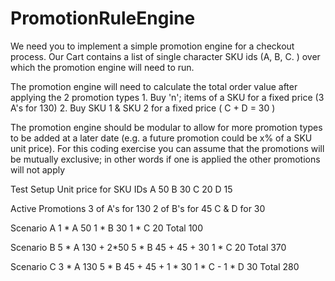 # PromotionRuleEngine

We need you to implement a simple promotion engine for a checkout process. Our Cart contains a list of single character
SKU ids (A, B, C. ) over which the promotion engine will need to run.

The promotion engine will need to calculate the total order value after applying the 2 promotion types
	1. Buy 'n'; items of a SKU for a fixed price (3 A's for 130)
	2. Buy SKU 1 & SKU 2 for a fixed price ( C + D = 30 )

The promotion engine should be modular to allow for more promotion types to be added at a later date (e.g. a future
promotion could be x% of a SKU unit price). For this coding exercise you can assume that the promotions will be mutually
exclusive; in other words if one is applied the other promotions will not apply

Test Setup
Unit price for SKU IDs
A 50
B 30
C 20
D 15

Active Promotions
3 of A's for 130
2 of B's for 45
C & D for 30

Scenario A
1 * A 50
1 * B 30
1 * C 20
Total 100

Scenario B
5 * A 130 + 2*50
5 * B 45 + 45 + 30
1 * C 20
Total 370

Scenario C
3 * A 130
5 * B 45 + 45 + 1 * 30
1 * C -
1 * D 30
Total 280